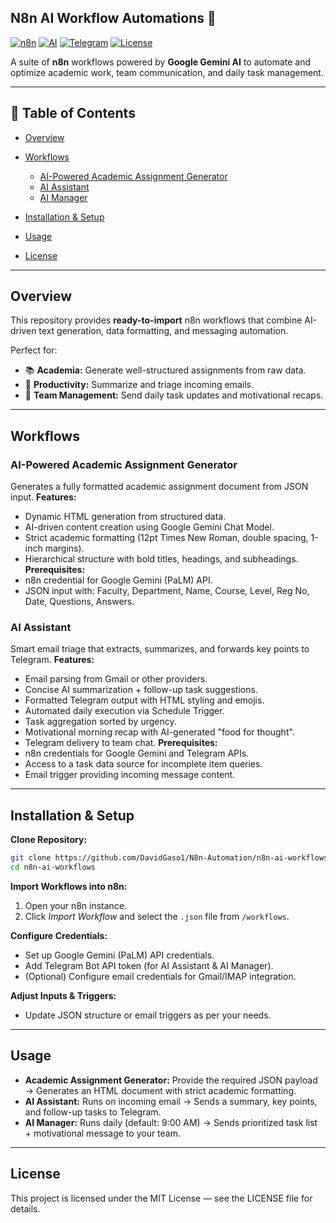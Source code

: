 
## N8n AI Workflow Automations 🚀

[![n8n](https://img.shields.io/badge/Automation-n8n-orange?logo=n8n)](https://n8n.io)
[![AI](https://img.shields.io/badge/AI-Google%20Gemini-blue?logo=google)](https://deepmind.google/technologies/gemini/)
[![Telegram](https://img.shields.io/badge/Chat-Telegram-2CA5E0?logo=telegram)](https://telegram.org)
[![License](https://img.shields.io/badge/License-MIT-green)](#license)

A suite of **n8n** workflows powered by **Google Gemini AI** to automate and optimize academic work, team communication, and daily task management.

---

## 📌 Table of Contents

* [Overview](#overview)
* [Workflows](#workflows)

  * [AI-Powered Academic Assignment Generator](#ai-powered-academic-assignment-generator)
  * [AI Assistant](#ai-assistant)
  * [AI Manager](#ai-manager)
* [Installation & Setup](#installation--setup)
* [Usage](#usage)
* [License](#license)

---

## Overview

This repository provides **ready-to-import** n8n workflows that combine AI-driven text generation, data formatting, and messaging automation.

Perfect for:

* 📚 **Academia:** Generate well-structured assignments from raw data.
* 📩 **Productivity:** Summarize and triage incoming emails.
* 👥 **Team Management:** Send daily task updates and motivational recaps.

---

## Workflows

### AI-Powered Academic Assignment Generator

Generates a fully formatted academic assignment document from JSON input.
**Features:**

* Dynamic HTML generation from structured data.
* AI-driven content creation using Google Gemini Chat Model.
* Strict academic formatting (12pt Times New Roman, double spacing, 1-inch margins).
* Hierarchical structure with bold titles, headings, and subheadings.
  **Prerequisites:**
* n8n credential for Google Gemini (PaLM) API.
* JSON input with: Faculty, Department, Name, Course, Level, Reg No, Date, Questions, Answers.

### AI Assistant

Smart email triage that extracts, summarizes, and forwards key points to Telegram.
**Features:**

* Email parsing from Gmail or other providers.
* Concise AI summarization + follow-up task suggestions.
* Formatted Telegram output with HTML styling and emojis.
* Automated daily execution via Schedule Trigger.
* Task aggregation sorted by urgency.
* Motivational morning recap with AI-generated "food for thought".
* Telegram delivery to team chat.
  **Prerequisites:**
* n8n credentials for Google Gemini and Telegram APIs.
* Access to a task data source for incomplete item queries.
* Email trigger providing incoming message content.


---

## Installation & Setup

**Clone Repository:**

```bash
git clone https://github.com/DavidGaso1/N8n-Automation/n8n-ai-workflows.git
cd n8n-ai-workflows
```

**Import Workflows into n8n:**

1. Open your n8n instance.
2. Click *Import Workflow* and select the `.json` file from `/workflows`.

**Configure Credentials:**

* Set up Google Gemini (PaLM) API credentials.
* Add Telegram Bot API token (for AI Assistant & AI Manager).
* (Optional) Configure email credentials for Gmail/IMAP integration.

**Adjust Inputs & Triggers:**

* Update JSON structure or email triggers as per your needs.

---

## Usage

* **Academic Assignment Generator:** Provide the required JSON payload → Generates an HTML document with strict academic formatting.
* **AI Assistant:** Runs on incoming email → Sends a summary, key points, and follow-up tasks to Telegram.
* **AI Manager:** Runs daily (default: 9:00 AM) → Sends prioritized task list + motivational message to your team.

---

## License

This project is licensed under the MIT License — see the LICENSE file for details.
